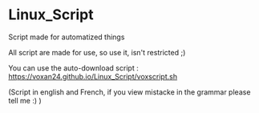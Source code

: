 # Linux_Script
Script made for automatized things

All script are made for use, so use it, isn't restricted ;)

You can use the auto-download script : https://voxan24.github.io/Linux_Script/voxscript.sh

(Script in english and French, if you view mistacke in the grammar please tell me :) )
